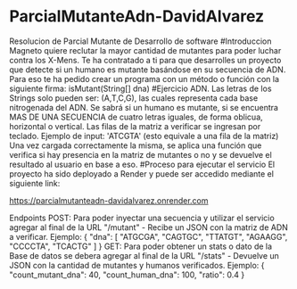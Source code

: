 # ParcialMutanteAdn-DavidAlvarez
Resolucion de Parcial Mutante de Desarrollo de software 
#Introduccion
Magneto quiere reclutar la mayor cantidad de mutantes para poder luchar contra los X-Mens.
Te ha contratado a ti para que desarrolles un proyecto que detecte si un humano es mutante basándose en su secuencia de ADN.
Para eso te ha pedido crear un programa con un método o función con la siguiente firma:
isMutant(String[] dna)
#Ejercicio
ADN. Las letras de los Strings solo pueden ser: (A,T,C,G), las cuales representa cada base nitrogenada del ADN.
Se sabrá si un humano es mutante, si se encuentra MAS DE UNA SECUENCIA de cuatro letras iguales, de forma oblicua, horizontal o vertical.
Las filas de la matriz a verificar se ingresan por teclado.
Ejemplo de input: 'ATCGTA' (esto equivale a una fila de la matriz)
Una vez cargada correctamente la misma, se aplica una función que verifica si hay presencia en la matriz de mutantes o no y se devuelve el resultado al usuario en base a eso.
#Proceso para ejecutar el servicio
El proyecto ha sido deployado a Render y puede ser accedido mediante el siguiente link:

https://parcialmutanteadn-davidalvarez.onrender.com

Endpoints
POST: Para poder inyectar una secuencia y utilizar el servicio agregar al final de la URL "/mutant" - Recibe un JSON con la matriz de ADN a verificar.
Ejemplo:
{
    "dna": [
        "ATGCGA",
        "CAGTGC",
        "TTATGT",
        "AGAAGG",
        "CCCCTA",
        "TCACTG"
    ]
}
GET: Para poder obtener un stats o dato de la Base de datos se debera agregar al final de la URL "/stats" - Devuelve un JSON con la cantidad de mutantes y humanos verificados. 
Ejemplo:
{
    "count_mutant_dna": 40,
    "count_human_dna": 100,
    "ratio": 0.4
}

